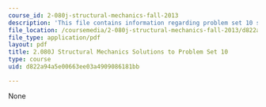 ```yaml
---
course_id: 2-080j-structural-mechanics-fall-2013
description: 'This file contains information regarding problem set 10 solution. '
file_location: /coursemedia/2-080j-structural-mechanics-fall-2013/d822a94a5e00663ee03a4909086181bb_MIT2_080JF13_ProbSet_10_Sol.pdf
file_type: application/pdf
layout: pdf
title: 2.080J Structural Mechanics Solutions to Problem Set 10
type: course
uid: d822a94a5e00663ee03a4909086181bb

---
```

None